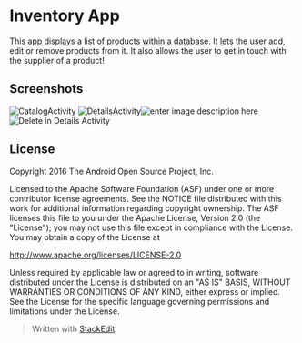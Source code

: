 

Inventory App
===================================

This app displays a list of products within a database. It lets the user add, edit or remove
products from it. It also allows the user to get in touch with the supplier of a product!

Screenshots
-------
![](https://lh3.googleusercontent.com/Gjg0cxUo-uQK3Wpi8y-zj6EuUvDRBoi3REuS1qhPdvQNhkDP83SyXKHZBnmZwV6SmjMTp_zIQIWP1g "CatalogActivity")
 ![](https://lh3.googleusercontent.com/Ne7Z6f5hgxT2H6uZvb_tQ_xtdWLUoGnO9a9-5XyZsl7bBnLyhejzLviRN4iBDVab4hVDLp_z8BiGfw "DetailsActivity")![enter image description here](https://lh3.googleusercontent.com/bkyfqtNR5NgkrmJ9w5zoOiYOzOdzlMSj-BS5OsLq1Qu2pPyJbYPZaaKR8QdRgsb5GzP40lwXCzgabA "EditorActivity")![](https://lh3.googleusercontent.com/BXxLsQzKkvSj081D9BsY4NpamoB0up9QI3Q2dRNBnu6IrycgnlFGqogvkjDUWxMBNOlLBvvhj2LXrw "Delete in Details Activity")

License
-------

Copyright 2016 The Android Open Source Project, Inc.

Licensed to the Apache Software Foundation (ASF) under one or more contributor
license agreements.  See the NOTICE file distributed with this work for
additional information regarding copyright ownership.  The ASF licenses this
file to you under the Apache License, Version 2.0 (the "License"); you may not
use this file except in compliance with the License.  You may obtain a copy of
the License at

http://www.apache.org/licenses/LICENSE-2.0

Unless required by applicable law or agreed to in writing, software
distributed under the License is distributed on an "AS IS" BASIS, WITHOUT
WARRANTIES OR CONDITIONS OF ANY KIND, either express or implied.  See the
License for the specific language governing permissions and limitations under
the License.

> Written with [StackEdit](https://stackedit.io/).
<!--stackedit_data:
eyJoaXN0b3J5IjpbMTg4NTU0NjQwOV19
-->